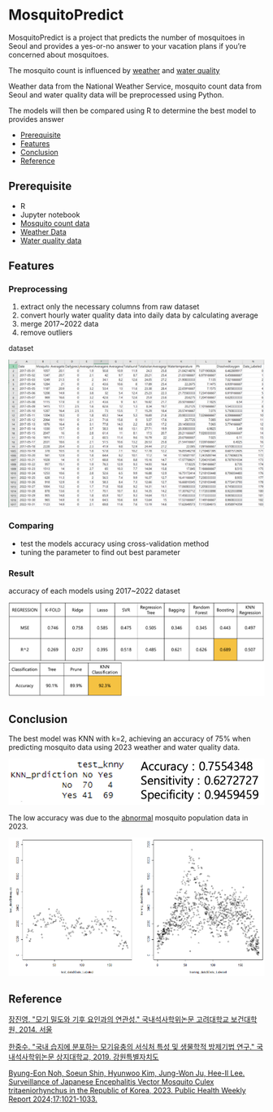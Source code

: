# MosquitoPredict

MosquitoPredict is a project that predicts the number of mosquitoes in Seoul and provides a yes-or-no answer to your vacation plans if you’re concerned about mosquitoes.

The mosquito count is influenced by [weather](https://www.riss.kr/search/detail/DetailView.do?p_mat_type=be54d9b8bc7cdb09&control_no=c3a3273d67112aa4ffe0bdc3ef48d419&keyword=%EB%AA%A8%EA%B8%B0) and [water quality](https://www.riss.kr/search/detail/DetailView.do?p_mat_type=be54d9b8bc7cdb09&control_no=d2c2659107fad4e7ffe0bdc3ef48d419&keyword=%EB%AA%A8%EA%B8%B0%20%EC%88%98%EC%A7%88)

Weather data from the National Weather Service, mosquito count data from Seoul and water quality data will be preprocessed using Python.

The models will then be compared using R to determine the best model to provides answer

- [Prerequisite](#Prerequisite)
- [Features](#features)
- [Conclusion](#Conclusion)
- [Reference](#Reference)

## Prerequisite

- R
- Jupyter notebook
- [Mosquito count data](https://news.seoul.go.kr/welfare/archives/532165)
- [Weather Data](https://data.kma.go.kr/data/grnd/selectAsosRltmList.do?pgmNo=36)
- [Water quality data](https://swo.seoul.go.kr/water/waterMesntkInfo.do?)

## Features

### Preprocessing

1. extract only the necessary columns from raw dataset
2. convert hourly water quality data into daily data by calculating average
3. merge 2017~2022 data
4. remove outliers

dataset

![dataset](https://github.com/chungJS/MosquitoPredict/raw/main/img/preprocessed_dataset.png)

### Comparing

- test the models accuracy using cross-validation method
- tuning the parameter to find out best parameter

### Result

accuracy of each models using 2017~2022 dataset

![result](https://github.com/chungJS/MosquitoPredict/raw/main/img/result.png)

## Conclusion

The best model was KNN with k=2, achieving an accuracy of 75% when predicting mosquito data using 2023 weather and water quality data.

![knn_result](https://github.com/chungJS/MosquitoPredict/raw/main/img/knn_result.png)

The low accuracy was due to the [abnormal](https://www.phwr.org/journal/view.html?uid=716&vmd=Full) mosquito population data in 2023.

![mosquito_count](https://github.com/chungJS/MosquitoPredict/raw/main/img/mosquito_count.png)

## Reference

[장진영. "모기 밀도와 기후 요인과의 연관성." 국내석사학위논문 고려대학교 보건대학원, 2014. 서울](https://www.riss.kr/search/detail/DetailView.do?p_mat_type=be54d9b8bc7cdb09&control_no=c3a3273d67112aa4ffe0bdc3ef48d419&keyword=%EB%AA%A8%EA%B8%B0)

[한중수. "국내 습지에 분포하는 모기유충의 서식처 특성 및 생물학적 방제기법 연구." 국내석사학위논문 상지대학교, 2019. 강원특별자치도](https://www.riss.kr/search/detail/DetailView.do?p_mat_type=be54d9b8bc7cdb09&control_no=d2c2659107fad4e7ffe0bdc3ef48d419&keyword=%EB%AA%A8%EA%B8%B0%20%EC%88%98%EC%A7%88)

[Byung-Eon Noh, Soeun Shin, Hyunwoo Kim, Jung-Won Ju, Hee-Il Lee. Surveillance of Japanese Encephalitis Vector Mosquito Culex tritaeniorhynchus in the Republic of Korea, 2023. Public Health Weekly Report 2024;17:1021-1033.](https://www.phwr.org/journal/view.html?uid=716&vmd=Full)
